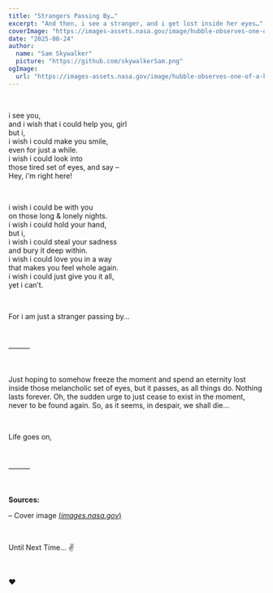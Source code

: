 ```yaml
---
title: "Strangers Passing By…"
excerpt: "And then, i see a stranger, and i get lost inside her eyes…"
coverImage: "https://images-assets.nasa.gov/image/hubble-observes-one-of-a-kind-star-nicknamed-nasty_17754652960_o/hubble-observes-one-of-a-kind-star-nicknamed-nasty_17754652960_o~orig.jpg"
date: "2025-08-24"
author:
  name: "Sam Skywalker"
  picture: "https://github.com/skywalkerSam.png"
ogImage:
  url: "https://images-assets.nasa.gov/image/hubble-observes-one-of-a-kind-star-nicknamed-nasty_17754652960_o/hubble-observes-one-of-a-kind-star-nicknamed-nasty_17754652960_o~orig.jpg"
---
```


&nbsp;

i see you,  
and i wish that i could help you, girl  
but i,  
i wish i could make you smile,  
even for just a while.  
i wish i could look into  
those tired set of eyes, and say –  
Hey, i'm right here!  

&nbsp;

i wish i could be with you  
on those long & lonely nights.  
i wish i could hold your hand,  
but i,  
i wish i could steal your sadness  
and bury it deep within.  
i wish i could love you in a way  
that makes you feel whole again.  
i wish i could just give you it all,  
yet i can’t.  

&nbsp;

For i am just a stranger passing by…

&nbsp;

———

&nbsp;

Just hoping to somehow freeze the moment and spend an eternity lost inside those melancholic set of eyes, but it passes, as all things do. Nothing lasts forever. Oh, the sudden urge to just cease to exist in the moment, never to be found again. So, as it seems, in despair, we shall die…

&nbsp;

Life goes on,

&nbsp;

———

&nbsp;

**Sources:**

– Cover image [(_images.nasa.gov_)](https://images.nasa.gov/details/hubble-observes-one-of-a-kind-star-nicknamed-nasty_17754652960_o)

&nbsp;

Until Next Time... ✌️

&nbsp;

❤️

&nbsp;

